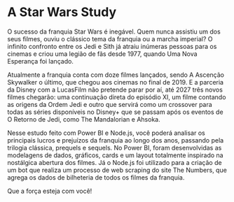 # A Star Wars Study

O sucesso da franquia Star Wars é inegável. Quem nunca assistiu um dos seus filmes, ouviu o clássico tema da franquia ou a marcha imperial? O infinito confronto entre os Jedi e Sith já atraiu inúmeras pessoas para os cinemas e criou uma legião de fãs desde 1977, quando Uma Nova Esperança foi lançado.

Atualmente a franquia conta com doze filmes lançados, sendo A Ascenção Skywalker o último, que chegou aos cinemas no final de 2019. E a parceria da Disney com a LucasFilm não pretende parar por aí, até 2027 três novos filmes chegarão: uma continuação direta do episódio XI, um filme contando as origens da Ordem Jedi e outro que servirá como um crossover para todas as séries disponíveis no Disney+ que se passam após os eventos de O Retorno de Jedi, como The Mandalorian e Ahsoka.

Nesse estudo feito com Power BI e Node.js, você poderá analisar os principais lucros e prejuízos da franquia ao longo dos anos, passando pela trilogia clássica, prequels e sequels. No Power BI, foram desenvolvidas as modelagens de dados, gráficos, cards e um layout totalmente inspirado na nostálgica abertura dos filmes. Já o Node.js foi utilizado para a criação de um bot que realiza um processo de web scraping do site The Numbers, que agrega os dados de bilheteria de todos os filmes da franquia.

Que a força esteja com você! 
